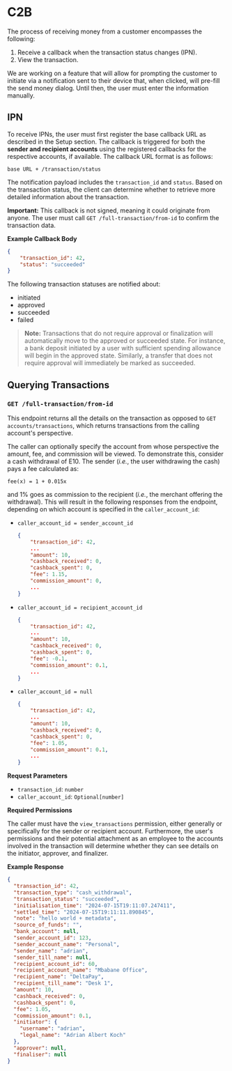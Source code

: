 # C2B

The process of receiving money from a customer encompasses the following:

1. Receive a callback when the transaction status changes (IPN).
2. View the transaction.

We are working on a feature that will allow for prompting the customer to initiate via a notification sent to their device that, when clicked, will pre-fill the send money dialog. Until then, the user must enter the information manually.

## IPN

To receive IPNs, the user must first register the base callback URL as described in the Setup section. The callback is triggered for both the **sender and recipient accounts** using the registered callbacks for the respective accounts, if available. The callback URL format is as follows:

    base URL + /transaction/status


The notification payload includes the `transaction_id` and `status`. Based on the transaction status, the client can determine whether to retrieve more detailed information about the transaction.

**Important:** This callback is not signed, meaning it could originate from anyone. The user must call `GET /full-transaction/from-id` to confirm the transaction data.

**Example Callback Body**
```json
{
    "transaction_id": 42,
    "status": "succeeded"
}
```

The following transaction statuses are notified about:

- initiated
- approved
- succeeded
- failed

> **Note:** Transactions that do not require approval or finalization will automatically move to the approved or succeeded state. For instance, a bank deposit initiated by a user with sufficient spending allowance will begin in the approved state. Similarly, a transfer that does not require approval will immediately be marked as succeeded.

## Querying Transactions

### `GET /full-transaction/from-id`

This endpoint returns all the details on the transaction as opposed to `GET accounts/transactions`, which returns transactions from the calling account's perspective.

The caller can optionally specify the account from whose perspective the amount, fee, and commission will be viewed. To demonstrate this, consider a cash withdrawal of E10. The sender (_i.e._, the user withdrawing the cash) pays a fee calculated as:

    fee(x) = 1 + 0.015x

and 1% goes as commission to the recipient (_i.e._, the merchant offering the withdrawal). This will result in the following responses from the endpoint, depending on which account is specified in the `caller_account_id`:

- `caller_account_id = sender_account_id`
    ```json
    {
        "transaction_id": 42,
        ...
        "amount": 10,
        "cashback_received": 0,
        "cashback_spent": 0,
        "fee": 1.15,
        "commission_amount": 0,
        ...
    }
    ```

- `caller_account_id = recipient_account_id`
    ```json
    {
        "transaction_id": 42,
        ...
        "amount": 10,
        "cashback_received": 0,
        "cashback_spent": 0,
        "fee": -0.1,
        "commission_amount": 0.1,
        ...
    }
    ```

- `caller_account_id = null`
    ```json
    {
        "transaction_id": 42,
        ...
        "amount": 10,
        "cashback_received": 0,
        "cashback_spent": 0,
        "fee": 1.05,
        "commission_amount": 0.1,
        ...
    }
    ```

**Request Parameters**

- `transaction_id`: `number`
- `caller_account_id`: `Optional[number]`

**Required Permissions**

The caller must have the `view_transactions` permission, either generally or specifically for the sender or recipient account. Furthermore, the user's permissions and their potential attachment as an employee to the accounts involved in the transaction will determine whether they can see details on the initiator, approver, and finalizer.


**Example Response**
```json
{
  "transaction_id": 42,
  "transaction_type": "cash_withdrawal",
  "transaction_status": "succeeded",
  "initialisation_time": "2024-07-15T19:11:07.247411",
  "settled_time": "2024-07-15T19:11:11.890845",
  "note": "hello world + metadata",
  "source_of_funds": "",
  "bank_account": null,
  "sender_account_id": 123,
  "sender_account_name": "Personal",
  "sender_name": "adrian",
  "sender_till_name": null,
  "recipient_account_id": 60,
  "recipient_account_name": "Mbabane Office",
  "recipient_name": "DeltaPay",
  "recipient_till_name": "Desk 1",
  "amount": 10,
  "cashback_received": 0,
  "cashback_spent": 0,
  "fee": 1.05,
  "commission_amount": 0.1,
  "initiator": {
    "username": "adrian",
    "legal_name": "Adrian Albert Koch"
  },
  "approver": null,
  "finaliser": null
}
```
